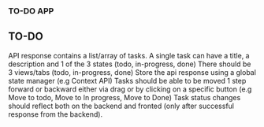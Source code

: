 ### TO-DO APP
## TO-DO
API response contains a list/array of tasks.
A single task can have a title, a description and 1 of the 3 states (todo, in-progress, done)
There should be 3 views/tabs (todo, in-progress, done)
Store the api response using a global state manager (e.g Context API)
Tasks should be able to be moved 1 step forward or backward either via drag or by clicking on a specific button (e.g Move to todo, Move to In progress, Move to Done)
Task status changes should reflect both on the backend and fronted (only after successful response from the backend).